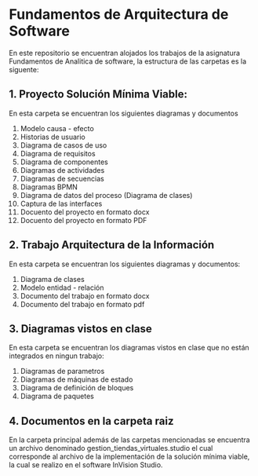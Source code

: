# Fundamentos de Arquitectura de Software
En este repositorio se encuentran alojados los trabajos de la asignatura Fundamentos de Analitica de software, la estructura de las carpetas es la siguente:

## 1. Proyecto Solución Mínima Viable:
En esta carpeta se encuentran los siguientes diagramas y documentos

1. Modelo causa - efecto
2. Historias de usuario
3. Diagrama de casos de uso
4. Diagrama de requisitos
5. Diagrama de componentes
6. Diagramas de actividades
7. Diagramas de secuencias
8. Diagramas BPMN
9. Diagrama de datos del proceso (Diagrama de clases)
10. Captura de las interfaces
11. Docuento del proyecto en formato docx
12. Docuento del proyecto en formato PDF

## 2. Trabajo Arquitectura de la Información
En esta carpeta se encuentran los siguientes diagramas y documentos:

1. Diagrama de clases
2. Modelo entidad - relación
3. Documento del trabajo en formato docx
4. Documento del trabajo en formato pdf

## 3. Diagramas vistos en clase
En esta carpeta se encuentran los diagramas vistos en clase que no están integrados en ningun trabajo:

1. Diagramas de parametros
2. Diagramas de máquinas de estado
3. Diagrama de definición de bloques
4. Diagrama de paquetes

## 4. Documentos en la carpeta raiz
En la carpeta principal además de las carpetas mencionadas se encuentra un archivo denominado gestion_tiendas_virtuales.studio el cual corresponde al archivo de la implementación de la solución mínima viable, la cual se realizo en el software InVision Studio.

